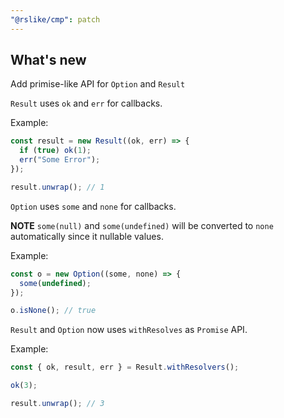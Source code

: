```yaml
---
"@rslike/cmp": patch
---
```


## What's new

Add primise-like API for `Option` and `Result`

`Result` uses `ok` and `err` for callbacks.

Example:

```ts
const result = new Result((ok, err) => {
  if (true) ok(1);
  err("Some Error");
});

result.unwrap(); // 1
```

`Option` uses `some` and `none` for callbacks.

**NOTE** `some(null)` and `some(undefined)` will be converted to `none` automatically since it nullable values.

Example:

```ts
const o = new Option((some, none) => {
  some(undefined);
});

o.isNone(); // true
```

`Result` and `Option` now uses `withResolves` as `Promise` API.

Example:

```ts
const { ok, result, err } = Result.withResolvers();

ok(3);

result.unwrap(); // 3
```
